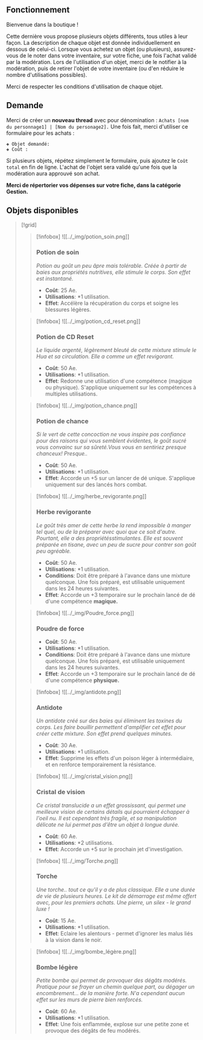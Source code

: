 ## Fonctionnement

Bienvenue dans la boutique ! 

Cette dernière vous propose plusieurs objets différents, tous utiles à leur façon. La description de chaque objet est donnée individuellement en dessous de celui-ci. Lorsque vous achetez un objet (ou plusieurs), assurez-vous de le noter dans votre inventaire, sur votre fiche, une fois l'achat validé par la modération. Lors de l'utilisation d'un objet, merci de le notifier à la modération, puis de retirer l'objet de votre inventaire (ou d'en réduire le nombre d'utilisations possibles). 

Merci de respecter les conditions d'utilisation de chaque objet.

## Demande

Merci de créer un **nouveau thread** avec pour dénomination : `Achats [nom du personnage1] | [Nom du personage2].` Une fois fait, merci d'utiliser ce formulaire pour les achats :

```
❖ Objet demandé: 
❖ Coût :
```

Si plusieurs objets, répétez simplement le formulaire, puis ajoutez le `Coût total` en fin de ligne. L'achat de l'objet sera validé qu'une fois que la modération aura approuvé son achat. 

**Merci de répertorier vos dépenses sur votre fiche, dans la catégorie Gestion.** 

## Objets disponibles

> [!grid]
>> [!infobox] 
>> ![[../_img/potion_soin.png]]
>> ### Potion de soin
>> _Potion au goût un peu âpre mais tolérable. Créée à partir de baies aux propriétés nutritives, elle stimule le corps. Son effet est instantané._
>> - **Coût**: 25 Ae.
>> - **Utilisations**: $*1$ utilisation. 
>> - **Effet**: Accélère la récupération du corps et soigne les blessures légères. 
>
>> [!infobox] 
>> ![[../_img/potion_cd_reset.png]]
>> ### Potion de CD Reset
>> _Le liquide argenté, légèrement bleuté de cette mixture stimule le Hua et sa circulation. Elle a comme un effet revigorant._
>> - **Coût**: 50 Ae.
>> - **Utilisations**: $*1$ utilisation.
>> - **Effet**: Redonne une utilisation d'une compétence (magique ou physique). S'applique uniquement sur les compétences à multiples utilisations.
>
>> [!infobox]
>> ![[../_img/potion_chance.png]]
>> ### Potion de chance
>> _Si le vert de cette concoction ne vous inspire pas confiance pour des raisons qui vous semblent évidentes, le goût sucré vous convainc sur sa sûreté.Vous vous en sentiriez presque chanceux! Presque.._
>> - **Coût**: 50 Ae. 
>> - **Utilisations**: $*1$ utilisation. 
>> - **Effet**: Accorde un $+5$ sur un lancer de dé unique. S'applique uniquement sur des lancés hors combat.
>
>> [!infobox]
>> ![[../_img/herbe_revigorante.png]]
>> ### Herbe revigorante
>> _Le goût très amer de cette herbe la rend impossible à manger tel quel, ou de la préparer avec quoi que ce soit d'autre. Pourtant, elle a des propriétésstimulantes. Elle est souvent préparée en tisane, avec un peu de sucre pour contrer son goût peu agréable._
>> - **Coût**: 50 Ae.
>> - **Utilisations**: $*1$ utilisation. 
>> - **Conditions**: Doit être préparé à l'avance dans une mixture quelconque. Une fois préparé, est utilisable uniquement dans les 24 heures suivantes. 
>> - **Effet**: Accorde un $+3$ temporaire sur le prochain lancé de dé d'une compétence **magique.**
>
>> [!infobox]
>> ![[../_img/Poudre_force.png]]
>> ### Poudre de force
>> - **Coût**: 50 Ae. 
>> - **Utilisations**: $*1$ utilisation. 
>> - **Conditions**: Doit être préparé à l'avance dans une mixture quelconque. Une fois préparé, est utilisable uniquement dans les 24 heures suivantes. 
>> - **Effet**: Accorde un $+3$ temporaire sur le prochain lancé de dé d'une compétence **physique.**
>
>> [!infobox]
>> ![[../_img/antidote.png]]
>> ### Antidote
>> _Un antidote créé sur des baies qui éliminent les toxines du corps. Les faire bouillir permettent d'amplifier cet effet pour créer cette mixture. Son effet prend quelques minutes._
>> - **Coût**: 30 Ae. 
>> - **Utilisations**: $*1$ utilisation. 
>> - **Effet**: Supprime les effets d'un poison léger à intermédiaire, et en renforce temporairement la résistance.
>
>> [!infobox]
>> ![[../_img/cristal_vision.png]]
>> ### Cristal de vision
>> _Ce cristal translucide a un effet grossissant, qui permet une meilleure vision de certains détails qui pourraient échapper à l'oeil nu. Il est cependant très fragile, et sa manipulation délicate ne lui permet pas d'être un objet à longue durée._
>> - **Coût**: 60 Ae. 
>> - **Utilisations**: $*2$ utilisations. 
>> - **Effet**: Accorde un $+5$ sur le prochain jet d'investigation. 
>
>> [!infobox]
>> ![[../_img/Torche.png]]
>> ### Torche
>>  _Une torche.. tout ce qu'il y a de plus classique. Elle a une durée de vie de plusieurs heures. Le kit de démarrage est même offert avec, pour les premiers achats. Une pierre, un silex - le grand luxe !_
>>  - **Coût**: 15 Ae. 
>>  - **Utilisations**: $*1$ utilisation. 
>>  - **Effet**: Eclaire les alentours - permet d'ignorer les malus liés à la vision dans le noir.
>
>> [!infobox] 
>> ![[../_img/bombe_légère.png]]
>> ### Bombe légère
>> _Petite bombe qui permet de provoquer des dégâts modérés. Pratique pour se frayer un chemin quelque part, ou dégager un encombrement… de la manière forte. N'a cependant aucun effet sur les murs de pierre bien renforcés._
>> - **Coût**: 60 Ae. 
>> - **Utilisations**: $*1$ utilisation. 
>> - **Effet**: Une fois enflammée, explose sur une petite zone et provoque des dégâts de feu modérés.
